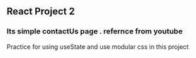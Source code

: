 <h2>React Project 2 </h2>
<h3>Its simple contactUs page . refernce from youtube</h3>
Practice for using useState and use modular css in this project
